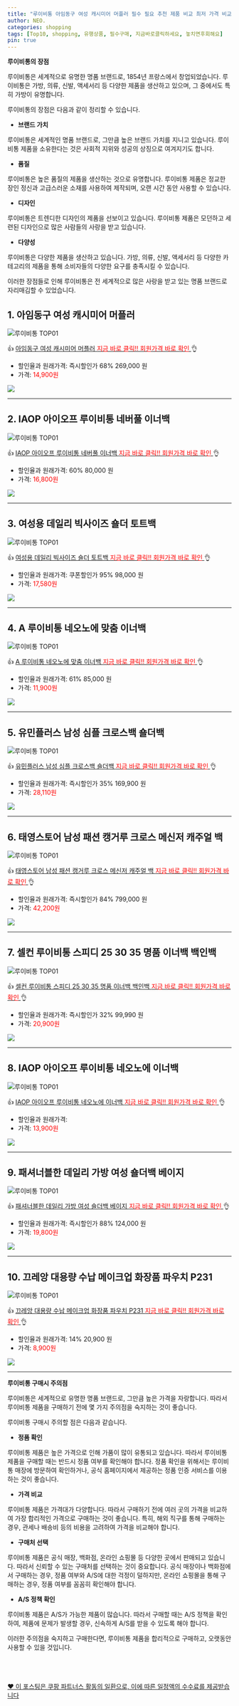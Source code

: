 ```yaml
---
title: "루이비통 아임동구 여성 캐시미어 머플러 필수 필요 추천 제품 비교 최저 가격 비교 장점 구매 후기 구매평"
author: NEO.
categories: shopping
tags: [Top10, shopping, 유행상품, 필수구매, 지금바로클릭하세요, 놓치면후회해요]
pin: true
---
```

**루이비통의 장점**

루이비통은 세계적으로 유명한 명품 브랜드로, 1854년 프랑스에서 창업되었습니다. 루이비통은 가방, 의류, 신발, 액세서리 등 다양한 제품을 생산하고 있으며, 그 중에서도 특히 가방이 유명합니다.

루이비통의 장점은 다음과 같이 정리할 수 있습니다.

* **브랜드 가치**

루이비통은 세계적인 명품 브랜드로, 그만큼 높은 브랜드 가치를 지니고 있습니다. 루이비통 제품을 소유한다는 것은 사회적 지위와 성공의 상징으로 여겨지기도 합니다.

* **품질**

루이비통은 높은 품질의 제품을 생산하는 것으로 유명합니다. 루이비통 제품은 정교한 장인 정신과 고급스러운 소재를 사용하여 제작되며, 오랜 시간 동안 사용할 수 있습니다.

* **디자인**

루이비통은 트렌디한 디자인의 제품을 선보이고 있습니다. 루이비통 제품은 모던하고 세련된 디자인으로 많은 사람들의 사랑을 받고 있습니다.

* **다양성**

루이비통은 다양한 제품을 생산하고 있습니다. 가방, 의류, 신발, 액세서리 등 다양한 카테고리의 제품을 통해 소비자들의 다양한 요구를 충족시킬 수 있습니다.

이러한 장점들로 인해 루이비통은 전 세계적으로 많은 사랑을 받고 있는 명품 브랜드로 자리매김할 수 있었습니다.

   

## 1. 아임동구 여성 캐시미어 머플러

![루이비통 TOP01](https://thumbnail6.coupangcdn.com/thumbnails/remote/490x490ex/image/vendor_inventory/cb27/0fc8f36ab30e00b120d730f2300a519dd7ce4c8039240a5ce6bc3d3ff9e3.jpg)


👍 [아임동구 여성 캐시미어 머플러 <font color=red> 지금 바로 클릭!! 회원가격 바로 확인 </font> ](https://link.coupang.com/re/AFFSDP?lptag=AF3617701&subid=GithubCoopas&pageKey=7670516107&traceid=V0-153&itemId=20460743612&vendorItemId=87540451686) 👌 


- 할인율과 원래가격: 즉시할인가 68%  269,000   원
- 가격: <span style='color:red'>14,900원</span>

[![](/discount_price.png)](https://link.coupang.com/re/AFFSDP?lptag=AF3617701&subid=GithubCoopas&pageKey=7670516107&traceid=V0-153&itemId=20460743612&vendorItemId=87540451686)

---


   

## 2. IAOP 아이오프 루이비통 네버풀 이너백

![루이비통 TOP01](https://thumbnail10.coupangcdn.com/thumbnails/remote/490x490ex/image/vendor_inventory/f62e/850e67079b3d0e0b7506a5dfb59654513f1bfe55b1ed91aaf5ee4cc941cb.jpg)


👍 [IAOP 아이오프 루이비통 네버풀 이너백 <font color=red> 지금 바로 클릭!! 회원가격 바로 확인 </font> ](https://link.coupang.com/re/AFFSDP?lptag=AF3617701&subid=GithubCoopas&pageKey=1435445103&traceid=V0-153&itemId=2477971341&vendorItemId=82193733529) 👌 


- 할인율과 원래가격: 60%  80,000   원
- 가격: <span style='color:red'>16,800원</span>

[![](/discount_price.png)](https://link.coupang.com/re/AFFSDP?lptag=AF3617701&subid=GithubCoopas&pageKey=1435445103&traceid=V0-153&itemId=2477971341&vendorItemId=82193733529)

---


   

## 3. 여성용 데일리 빅사이즈 숄더 토트백

![루이비통 TOP01](https://thumbnail7.coupangcdn.com/thumbnails/remote/490x490ex/image/vendor_inventory/024a/a72722effc7d7b17176caaba3c66f0aa807e5188239d0d149ffa8ff6cdb0.jpg)


👍 [여성용 데일리 빅사이즈 숄더 토트백 <font color=red> 지금 바로 클릭!! 회원가격 바로 확인 </font> ](https://link.coupang.com/re/AFFSDP?lptag=AF3617701&subid=GithubCoopas&pageKey=6866111479&traceid=V0-153&itemId=16411298366&vendorItemId=83602316912) 👌 


- 할인율과 원래가격: 쿠폰할인가 95%  98,000   원
- 가격: <span style='color:red'>17,580원</span>

[![](/discount_price.png)](https://link.coupang.com/re/AFFSDP?lptag=AF3617701&subid=GithubCoopas&pageKey=6866111479&traceid=V0-153&itemId=16411298366&vendorItemId=83602316912)

---


   

## 4. A 루이비통 네오노에 맞춤 이너백

![루이비통 TOP01](https://thumbnail6.coupangcdn.com/thumbnails/remote/490x490ex/image/vendor_inventory/bc59/92b92a87a6a1a5b8340d84a6ac4790002fcdfc101af9c8448cf14002af4c.jpg)


👍 [A 루이비통 네오노에 맞춤 이너백 <font color=red> 지금 바로 클릭!! 회원가격 바로 확인 </font> ](https://link.coupang.com/re/AFFSDP?lptag=AF3617701&subid=GithubCoopas&pageKey=2291765992&traceid=V0-153&itemId=16202820659&vendorItemId=5470136983) 👌 


- 할인율과 원래가격: 61%  85,000   원
- 가격: <span style='color:red'>11,900원</span>

[![](/discount_price.png)](https://link.coupang.com/re/AFFSDP?lptag=AF3617701&subid=GithubCoopas&pageKey=2291765992&traceid=V0-153&itemId=16202820659&vendorItemId=5470136983)

---


   

## 5. 유민플러스 남성 심플 크로스백 숄더백

![루이비통 TOP01](https://thumbnail10.coupangcdn.com/thumbnails/remote/490x490ex/image/vendor_inventory/6503/d393b19252e94a02a8c94223015b1384fc9aac42d70d016046a839015f5d.jpg)


👍 [유민플러스 남성 심플 크로스백 숄더백 <font color=red> 지금 바로 클릭!! 회원가격 바로 확인 </font> ](https://link.coupang.com/re/AFFSDP?lptag=AF3617701&subid=GithubCoopas&pageKey=7064663404&traceid=V0-153&itemId=17526311994&vendorItemId=84719198078) 👌 


- 할인율과 원래가격: 즉시할인가 35%  169,900   원
- 가격: <span style='color:red'>28,110원</span>

[![](/discount_price.png)](https://link.coupang.com/re/AFFSDP?lptag=AF3617701&subid=GithubCoopas&pageKey=7064663404&traceid=V0-153&itemId=17526311994&vendorItemId=84719198078)

---


   

## 6. 태영스토어 남성 패션 캥거루 크로스 메신저 캐주얼 백

![루이비통 TOP01](https://thumbnail7.coupangcdn.com/thumbnails/remote/490x490ex/image/vendor_inventory/bbda/9b6b2c63dfe82345b3fcb171ecbf95d80454a67821b28b1876ac1a1dcef0.jpg)


👍 [태영스토어 남성 패션 캥거루 크로스 메신저 캐주얼 백 <font color=red> 지금 바로 클릭!! 회원가격 바로 확인 </font> ](https://link.coupang.com/re/AFFSDP?lptag=AF3617701&subid=GithubCoopas&pageKey=6930183671&traceid=V0-153&itemId=16264071126&vendorItemId=83948424979) 👌 


- 할인율과 원래가격: 즉시할인가 84%  799,000   원
- 가격: <span style='color:red'>42,200원</span>

[![](/discount_price.png)](https://link.coupang.com/re/AFFSDP?lptag=AF3617701&subid=GithubCoopas&pageKey=6930183671&traceid=V0-153&itemId=16264071126&vendorItemId=83948424979)

---


   

## 7. 셀컨 루이비통 스피디 25 30 35 명품 이너백 백인백

![루이비통 TOP01](https://thumbnail6.coupangcdn.com/thumbnails/remote/490x490ex/image/vendor_inventory/26e7/2762ee2006b7e2664e05481b33c3a326778d0cbf3aa4694fa77aca19aac7.jpg)


👍 [셀컨 루이비통 스피디 25 30 35 명품 이너백 백인백 <font color=red> 지금 바로 클릭!! 회원가격 바로 확인 </font> ](https://link.coupang.com/re/AFFSDP?lptag=AF3617701&subid=GithubCoopas&pageKey=6098003370&traceid=V0-153&itemId=11408654097&vendorItemId=78684596909) 👌 


- 할인율과 원래가격: 즉시할인가 32%  99,990   원
- 가격: <span style='color:red'>20,900원</span>

[![](/discount_price.png)](https://link.coupang.com/re/AFFSDP?lptag=AF3617701&subid=GithubCoopas&pageKey=6098003370&traceid=V0-153&itemId=11408654097&vendorItemId=78684596909)

---


   

## 8. IAOP 아이오프 루이비통 네오노에 이너백

![루이비통 TOP01](https://thumbnail7.coupangcdn.com/thumbnails/remote/490x490ex/image/vendor_inventory/86e9/f449af821584c807e9a301a81a339f0649ce187582025d65681596fbe419.jpg)


👍 [IAOP 아이오프 루이비통 네오노에 이너백 <font color=red> 지금 바로 클릭!! 회원가격 바로 확인 </font> ](https://link.coupang.com/re/AFFSDP?lptag=AF3617701&subid=GithubCoopas&pageKey=6237356197&traceid=V0-153&itemId=12569265016&vendorItemId=82111239709) 👌 


- 할인율과 원래가격: 
- 가격: <span style='color:red'>13,900원</span>

[![](/discount_price.png)](https://link.coupang.com/re/AFFSDP?lptag=AF3617701&subid=GithubCoopas&pageKey=6237356197&traceid=V0-153&itemId=12569265016&vendorItemId=82111239709)

---


   

## 9. 패셔너블한 데일리 가방 여성 숄더백 베이지

![루이비통 TOP01](https://thumbnail6.coupangcdn.com/thumbnails/remote/490x490ex/image/vendor_inventory/6471/405d8bfe096196dbc7acc14ad257db7d09c97d289e5558a038a84688680b.jpg)


👍 [패셔너블한 데일리 가방 여성 숄더백 베이지 <font color=red> 지금 바로 클릭!! 회원가격 바로 확인 </font> ](https://link.coupang.com/re/AFFSDP?lptag=AF3617701&subid=GithubCoopas&pageKey=7727615844&traceid=V0-153&itemId=20756669621&vendorItemId=87826932060) 👌 


- 할인율과 원래가격: 즉시할인가 88%  124,000   원
- 가격: <span style='color:red'>19,800원</span>

[![](/discount_price.png)](https://link.coupang.com/re/AFFSDP?lptag=AF3617701&subid=GithubCoopas&pageKey=7727615844&traceid=V0-153&itemId=20756669621&vendorItemId=87826932060)

---


   

## 10. 끄레앙 대용량 수납 메이크업 화장품 파우치 P231

![루이비통 TOP01](https://thumbnail10.coupangcdn.com/thumbnails/remote/490x490ex/image/retail/images/4891912125005471-de101359-4457-45e4-a0ad-a2e4882f3816.jpg)


👍 [끄레앙 대용량 수납 메이크업 화장품 파우치 P231 <font color=red> 지금 바로 클릭!! 회원가격 바로 확인 </font> ](https://link.coupang.com/re/AFFSDP?lptag=AF3617701&subid=GithubCoopas&pageKey=7201569045&traceid=V0-153&itemId=17108511450&vendorItemId=84282227498) 👌 


- 할인율과 원래가격: 14%  20,900   원
- 가격: <span style='color:red'>8,900원</span>

[![](/discount_price.png)](https://link.coupang.com/re/AFFSDP?lptag=AF3617701&subid=GithubCoopas&pageKey=7201569045&traceid=V0-153&itemId=17108511450&vendorItemId=84282227498)

---
**루이비통 구매시 주의점**

루이비통은 세계적으로 유명한 명품 브랜드로, 그만큼 높은 가격을 자랑합니다. 따라서 루이비통 제품을 구매하기 전에 몇 가지 주의점을 숙지하는 것이 좋습니다.

루이비통 구매시 주의할 점은 다음과 같습니다.

* **정품 확인**

루이비통 제품은 높은 가격으로 인해 가품이 많이 유통되고 있습니다. 따라서 루이비통 제품을 구매할 때는 반드시 정품 여부를 확인해야 합니다. 정품 확인을 위해서는 루이비통 매장에 방문하여 확인하거나, 공식 홈페이지에서 제공하는 정품 인증 서비스를 이용하는 것이 좋습니다.

* **가격 비교**

루이비통 제품은 가격대가 다양합니다. 따라서 구매하기 전에 여러 곳의 가격을 비교하여 가장 합리적인 가격으로 구매하는 것이 좋습니다. 특히, 해외 직구를 통해 구매하는 경우, 관세나 배송비 등의 비용을 고려하여 가격을 비교해야 합니다.

* **구매처 선택**

루이비통 제품은 공식 매장, 백화점, 온라인 쇼핑몰 등 다양한 곳에서 판매되고 있습니다. 따라서 신뢰할 수 있는 구매처를 선택하는 것이 중요합니다. 공식 매장이나 백화점에서 구매하는 경우, 정품 여부와 A/S에 대한 걱정이 덜하지만, 온라인 쇼핑몰을 통해 구매하는 경우, 정품 여부를 꼼꼼히 확인해야 합니다.

* **A/S 정책 확인**

루이비통 제품은 A/S가 가능한 제품이 많습니다. 따라서 구매할 때는 A/S 정책을 확인하여, 제품에 문제가 발생할 경우, 신속하게 A/S를 받을 수 있도록 해야 합니다.

이러한 주의점을 숙지하고 구매한다면, 루이비통 제품을 합리적으로 구매하고, 오랫동안 사용할 수 있을 것입니다.<br><br><br><br><br> [ ❤  이 포스팅은 쿠팡 파트너스 활동의 일환으로, 이에 따른 일정액의 수수료를 제공받습니다](https://link.coupang.com/a/bcEFyh)